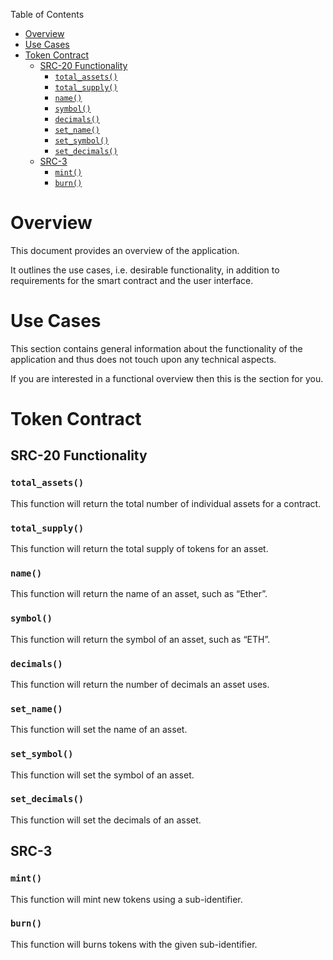 Table of Contents
- [Overview](#overview)
- [Use Cases](#use-cases)
- [Token Contract](#token-contract)
  - [SRC-20 Functionality](#src-20-functionality)
    - [`total_assets()`](#total_assets)
    - [`total_supply()`](#total_supply)
    - [`name()`](#name)
    - [`symbol()`](#symbol)
    - [`decimals()`](#decimals)
    - [`set_name()`](#set_name)
    - [`set_symbol()`](#set_symbol)
    - [`set_decimals()`](#set_decimals)
  - [SRC-3](#src-3)
    - [`mint()`](#mint)
    - [`burn()`](#burn)

# Overview

This document provides an overview of the application.

It outlines the use cases, i.e. desirable functionality, in addition to requirements for the smart contract and the user interface.

# Use Cases

This section contains general information about the functionality of the application and thus does not touch upon any technical aspects.

If you are interested in a functional overview then this is the section for you.

# Token Contract

## SRC-20 Functionality

### `total_assets()`

This function will return the total number of individual assets for a contract.

### `total_supply()`

This function will return the total supply of tokens for an asset.

### `name()`

This function will return the name of an asset, such as “Ether”.

### `symbol()`

This function will return the symbol of an asset, such as “ETH”.

### `decimals()`

This function will return the number of decimals an asset uses.

### `set_name()`

This function will set the name of an asset.

### `set_symbol()`

This function will set the symbol of an asset.

### `set_decimals()`

This function will set the decimals of an asset.

## SRC-3

### `mint()`

This function will mint new tokens using a sub-identifier.

### `burn()`

This function will burns tokens with the given sub-identifier.
